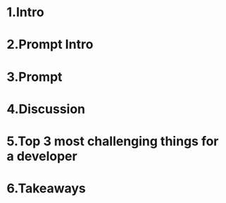 # 1.Intro
# 2.Prompt Intro
# 3.Prompt
# 4.Discussion
# 5.Top 3 most challenging things for a developer
# 6.Takeaways
